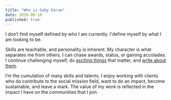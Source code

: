 ```yaml
---
title: "Who is Gaby Karam"
date: 2020-09-10
published: true
---
```



I don’t find myself defined by who I am currently. I'define myself by what I am looking to be.

Skills are teachable, and personality is inherent. My character is what separates me from others. I can chase awards, status, or gaining accolades. I continue challenging myself, do [exciting things](https://gabykaram.com//work) that matter, and [write about them](https://gabykaram.com/blog).

I’m the cumulation of many skills and talents. I enjoy working with clients who do contribute to the social mission field, want to do an impact, become sustainable, and leave a mark. The value of my work is reflected in the impact I have on the communities that I join.

